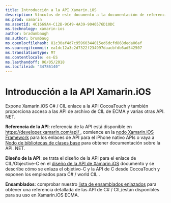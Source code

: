```yaml
---
title: Introducción a la API Xamarin.iOS
description: Vínculos de este documento a la documentación de referencia de API de Xamarin, una guía que describe el diseño de la API de Xamarin.iOS y una lista de ensamblados que están disponibles para su uso en el desarrollo de Xamarin.
ms.prod: xamarin
ms.assetid: 4C1669A4-C12B-9C49-4A39-9046576D10DC
ms.technology: xamarin-ios
author: bradumbaugh
ms.author: brumbaug
ms.openlocfilehash: 81c30af4d7c95960344015ed6dcfd868deda06af
ms.sourcegitcommit: ea1dc12a3c2d7322f234997daacbfdb6ad542507
ms.translationtype: MT
ms.contentlocale: es-ES
ms.lasthandoff: 06/05/2018
ms.locfileid: "34786140"
---
```

# <a name="xamarinios-api-overview"></a>Introducción a la API Xamarin.iOS

Expone Xamarin.iOS C# / CIL enlace a la API CocoaTouch y también proporciona acceso a las API de archivo de CIL de ECMA y varias otras API. NET.

 **Referencia de la API**: referencia de la API está disponible en [ https://developer.xamarin.com/api/ ](https://developer.xamarin.com/api/), comience en la [nodo Xamarin.iOS Framework](https://developer.xamarin.com/api/root/ios-unified/) para los enlaces de API para el iPhone nativo APIs o vaya a [ Nodo de bibliotecas de clases base](https://developer.xamarin.com/api/root/classlib/) para obtener documentación sobre la API. NET.

 **Diseño de la API**: se trata el diseño de la API para el enlace de CIL/Objective-C en el [diseño de la API de Xamarin.iOS](~/ios/internals/api-design/index.md) documento y se describe cómo se enlaza el objetivo-C y la API de C desde CocoaTouch y exponen los empleados para C# / world CIL .

 **Ensamblados**: comprobar nuestro [lista de ensamblados enlazados](~/cross-platform/internals/available-assemblies.md) para obtener una referencia detallada de las API de C# / CIL/están disponibles para su uso en Xamarin.iOS ECMA.
